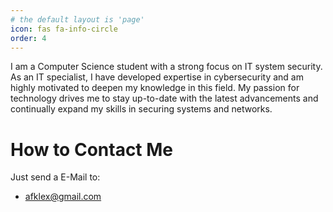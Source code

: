 ```yaml
---
# the default layout is 'page'
icon: fas fa-info-circle
order: 4
---
```


I am a Computer Science student with a strong focus on IT system security. As an IT specialist, I have developed expertise in cybersecurity and am highly motivated to deepen my knowledge in this field. My passion for technology drives me to stay up-to-date with the latest advancements and continually expand my skills in securing systems and networks.

# How to Contact Me 
Just send a E-Mail to: 
- afklex@gmail.com
